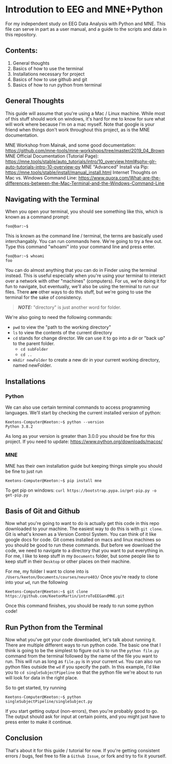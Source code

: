 # Introdution to EEG and MNE+Python
For my independent study on EEG Data Analysis with Python and MNE.
This file can serve in part as a user manual, and a guide to the scripts and data in this repository.

## Contents:
1. General thoughts
3. Basics of how to use the terminal
1. Installations necessary for project
2. Basics of how to use github and git
4. Basics of how to run python from terminal

## General Thoughts
This guide will assume that you're using a Mac / Linux machine. While most of this stuff should work on windows, it's hard for me to know for sure what will work where because I'm on a mac myself. Note that google is your friend when things don't work throughout this project, as is the MNE documentation. 

MNE Workshop from Mainak, and some good documentation: https://github.com/mne-tools/mne-workshops/tree/master/2019_04_Brown
MNE Official Documentation (Tutorial Page): https://mne.tools/stable/auto_tutorials/intro/10_overview.html#sphx-glr-auto-tutorials-intro-10-overview-py
MNE "Advanced" Install via Pip: https://mne.tools/stable/install/manual_install.html
Internet Thoughts on Mac vs. Windows Command Line: https://www.quora.com/What-are-the-differences-between-the-Mac-Terminal-and-the-Windows-Command-Line

## Navigating with the Terminal
When you open your terminal, you should see something like this, which is known as a command prompt:
```console
foo@bar:~$
```
This is known as the command line / terminal, the terms are basically used interchangably. You can run commands here. We're going to try a few out. Type this command "whoami" into your command line and press enter.
```console
foo@bar:~$ whoami
foo
```
You can do almost anything that you can do in Finder using the terminal instead. This is useful especially when you're using your terminal to interact over a network with other "machines" (computers). For us, we're doing it for fun to navigate, but eventually, we'll also be using the terminal to run our files. There **are** other ways to do this stuff, but we're going to use the terminal for the sake of consistency. 

> **_NOTE:_**  "directory" is just another word for folder.

We're also going to need the following commands:
- `pwd` to view the "path to the working directory"
- `ls` to view the contents of the current directory
- `cd` stands for change director. We can use it to go into a dir or "back up" to the parent folder.
    - `cd subFolder`
    - `cd ..`
- `mkdir newFolder` to create a new dir in your current working directory, named newFolder.

## Installations

### Python
We can also use certain terminal commands to access programming languages. We'll start by checking the current installed version of python:
```console
Keetons-Computer@Keeton:~$ python --version
Python 3.8.2
```
As long as your version is greater than 3.0.0 you should be fine for this project. If you need to update: https://www.python.org/downloads/macos/

### MNE
MNE has their own installation guide but keeping things simple you should be fine to just run
```console
Keetons-Computer@Keeton:~$ pip install mne
```

To get pip on windows: `curl https://bootstrap.pypa.io/get-pip.py -o get-pip.py`

## Basis of Git and Github
Now what you're going to want to do is actually get this code in this repo downloaded to your machine. The easiest way to do this is with `git clone`.
Git is what's known as a Version Control System. You can think of it like google docs for code. Git comes installed on macs and linux machines so you should be good to run these commands. But before we download the code, we need to navigate to a directory that you want to put everything in. For me, I like to keep stuff in my `Documents` folder, but some people like to keep stuff in their `Desktop` or other places on their machine.

For me, my folder I want to clone into is `/Users/keeton/Documents/courses/neuro403/`
Once you're ready to clone into your `wd`, run the following
```console
Keetons-Computer@Keeton:~$ git clone https://github.com/KeetonMartin/introToEEGandMNE.git
```
Once this command finishes, you should be ready to run some python code!

## Run Python from the Terminal
Now what you've got your code downloaded, let's talk about running it. There are multiple different ways to run python code. The basic one that I think is going to be the simplest to figure out is to run the `python file.py` command from the terminal followed by the name of the file you want to run. This will run as long as `file.py` is in your current `wd`. You can also run python files outside the `wd` if you specify the path. In this example, I'd like you to `cd singleSubjectPipeline` so that the python file we're about to run will look for data in the right place.

So to get started, try running
```console
Keetons-Computer@Keeton:~$ python singleSubjectPipeline/singleSubject.py
```
If you start getting output (non-errors), then you're probably good to go. The output should ask for input at certain points, and you might just have to press enter to make it continue. 

## Conclusion
That's about it for this guide / tutorial for now. If you're getting consistent errors / bugs, feel free to file a `Github Issue`, or fork and try to fix it yourself. 
